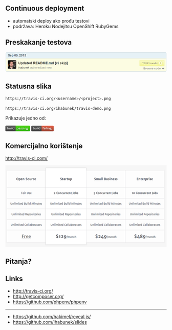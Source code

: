 ## Continuous deployment

- automatski deploy ako prođu testovi
- podržava: Heroku Nodejitsu OpenShift RubyGems


## Preskakanje testova

![ci skip](images/ci-skip.png)



## Statusna slika

```bash
https://travis-ci.org/<username>/<project>.png
```

```
https://travis-ci.org/ihabunek/travis-demo.png
```

Prikazuje jedno od:

![passing](images/passing.png) ![failing](images/failing.png)



## Komercijalno korištenje

http://travis-ci.com/

![pricing](images/pricing.png)



## Pitanja?



## Links

- http://travis-ci.org/
- http://getcomposer.org/
- https://github.com/phpenv/phpenv

---

- https://github.com/hakimel/reveal.js/
- https://github.com/ihabunek/slides
